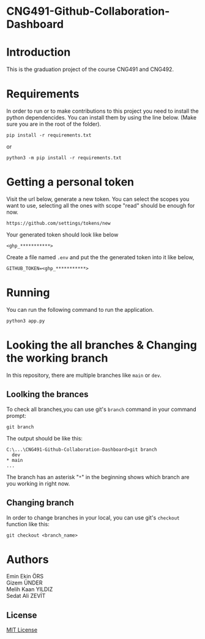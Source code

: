 # CNG491-Github-Collaboration-Dashboard  
 

# Introduction

This is the graduation project of the course CNG491 and CNG492. 


# Requirements

In order to run or to make contributions to this project you need to install the python dependencides. You can install them by using the line below. (Make sure you are in the root of the folder).

```
pip install -r requirements.txt
```

or

```
python3 -m pip install -r requirements.txt
```


# Getting a personal token

Visit the url below, generate a new token. You can select the scopes you want to use, selecting all the ones with scope "read" should be enough for now.
```
https://github.com/settings/tokens/new
```

Your generated token should look like below
```
<ghp_***********>
```


Create a file named `.env` and put the the generated token into it like below,

```
GITHUB_TOKEN=<ghp_***********>
```

# Running

You can run the following command to run the application.
```
python3 app.py
```
# Looking the all branches & Changing the working branch 
In this repository, there are multiple branches like `main` or `dev`. 
## Loolking the brances

To check all branches,you can use git's `branch` command in your command prompt:

```
git branch
```


The output should be like this:

```
C:\...\CNG491-Github-Collaboration-Dashboard>git branch
  dev
* main
...
```
The branch has an asterisk "`*`" in the beginning shows which branch are you working in right now. 

## Changing branch

In order to change branches in your local, you can use git's `checkout` function like this:

```
git checkout <branch_name>
```



# Authors  

Emin Ekin ÖRS  
Gizem ÜNDER  
Melih Kaan YILDIZ  
Sedat Ali ZEVİT 

## License
[MIT License](https://choosealicense.com/licenses/mit/)
